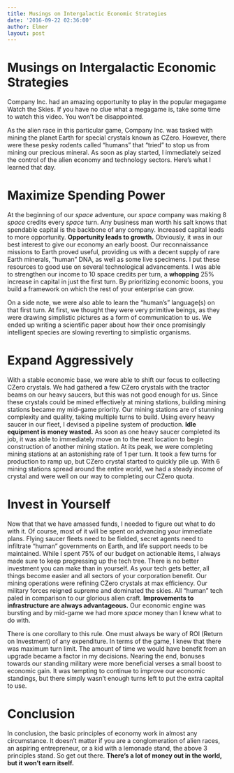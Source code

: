 ```yaml
---
title: Musings on Intergalactic Economic Strategies
date: '2016-09-22 02:36:00'
author: Elmer
layout: post
---
```

# Musings on Intergalactic Economic Strategies

Company Inc. had an amazing opportunity to play in the popular megagame Watch the Skies. If you have no clue what a megagame is, take some time to watch this video. You won’t be disappointed.

As the alien race in this particular game, Company Inc. was tasked with mining the planet Earth for special crystals known as CZero. However, there were these pesky rodents called “humans” that “tried” to stop us from mining our precious mineral. As soon as play started, I immediately seized the control of the alien economy and technology sectors. Here’s what I learned that day.

# Maximize Spending Power

At the beginning of our *space* adventure, our *space* company was making 8 *space* credits every *space* turn. Any business man worth his salt knows that spendable capital is the backbone of any company. Increased capital leads to more opportunity. **Opportunity leads to growth.** Obviously, it was in our best interest to give our economy an early boost. Our reconnaissance missions to Earth proved useful, providing us with a decent supply of rare Earth minerals, “human” DNA, as well as some live specimens. I put these resources to good use on several technological advancements. I was able to strengthen our income to 10 space credits per turn, a **whopping** 25% increase in capital in just the first turn. By prioritizing economic boons, you build a framework on which the rest of your enterprise can grow.

On a side note, we were also able to learn the “human’s” language(s) on that first turn. At first, we thought they were very primitive beings, as they were drawing simplistic pictures as a form of communication to us. We ended up writing a scientific paper about how their once promisingly intelligent species are slowing reverting to simplistic organisms.

# Expand Aggressively

With a stable economic base, we were able to shift our focus to collecting CZero crystals. We had gathered a few CZero crystals with the tractor beams on our heavy saucers, but this was not good enough for us. Since these crystals could be mined effectively at mining stations, building mining stations became my mid-game priority. Our mining stations are of stunning complexity and quality, taking multiple turns to build. Using every heavy saucer in our fleet, I devised a pipeline system of production. **Idle equipment is money wasted.** As soon as one heavy saucer completed its job, it was able to immediately move on to the next location to begin construction of another mining station. At its peak, we were completing mining stations at an astonishing rate of 1 per turn. It took a few turns for production to ramp up, but CZero crystal started to quickly pile up. With 6 mining stations spread around the entire world, we had a steady income of crystal and were well on our way to completing our CZero quota.

# Invest in Yourself

Now that that we have amassed funds, I needed to figure out what to do with it. Of course, most of it will be spent on advancing your immediate plans. Flying saucer fleets need to be fielded, secret agents need to infiltrate “human” governments on Earth, and life support needs to be maintained. While I spent 75% of our budget on actionable items, I always made sure to keep progressing up the tech tree. There is no better investment you can make than in yourself. As your tech gets better, all things become easier and all sectors of your corporation benefit. Our mining operations were refining CZero crystals at max efficiency. Our military forces reigned supreme and dominated the skies. All “human” tech paled in comparison to our glorious alien craft. **Improvements to infrastructure are always advantageous.** Our economic engine was bursting and by mid-game we had more *space* money than I knew what to do with.

There is one corollary to this rule. One must always be wary of ROI (Return on Investment) of any expenditure. In terms of the game, I knew that there was maximum turn limit. The amount of time we would have benefit from an upgrade became a factor in my decisions. Nearing the end, bonuses towards our standing military were more beneficial verses a small boost to economic gain. It was tempting to continue to improve our economic standings, but there simply wasn’t enough turns left to put the extra capital to use.

# Conclusion

In conclusion, the basic principles of economy work in almost any circumstance. It doesn’t matter if you are a conglomeration of alien races, an aspiring entrepreneur, or a kid with a lemonade stand, the above 3 principles stand. So get out there. **There’s a lot of money out in the world, but it won’t earn itself.**
